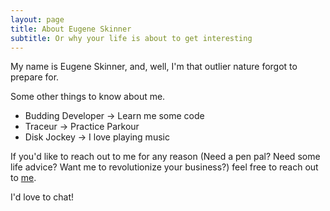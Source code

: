 ```yaml
---
layout: page
title: About Eugene Skinner
subtitle: Or why your life is about to get interesting
---
```


My name is Eugene Skinner, and, well, I'm that outlier nature forgot to prepare for.

Some other things to know about me.

- Budding Developer -> Learn me some code
- Traceur -> Practice Parkour
- Disk Jockey -> I love playing music


If you'd like to reach out to me for any reason (Need a pen pal? Need some life advice? Want me to revolutionize your business?) feel free to reach out to [me](eskinfrn@gmail.com).

I'd love to chat!
